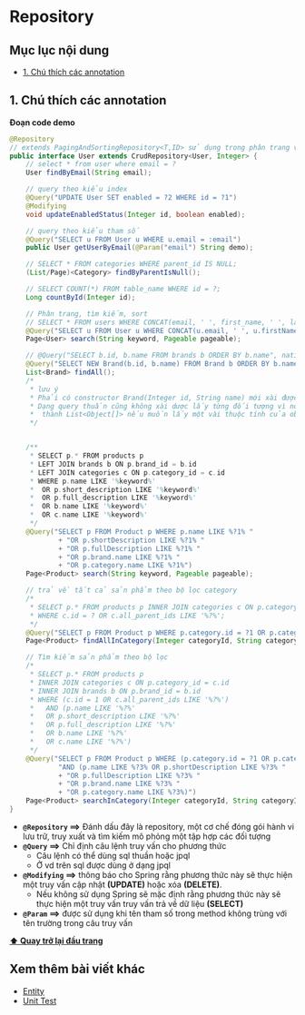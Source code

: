 # Repository

## Mục lục nội dung

- [1. Chú thích các annotation](#1-chú-thích-các-annotation)

## 1. Chú thích các annotation

**Đoạn code demo**

```java
@Repository
// extends PagingAndSortingRepository<T,ID> sử dụng trong phân trang và sắp xếp cột
public interface User extends CrudRepository<User, Integer> {
    // select * from user where email = ?
    User findByEmail(String email);

    // query theo kiểu index
    @Query("UPDATE User SET enabled = ?2 WHERE id = ?1")
    @Modifying
    void updateEnabledStatus(Integer id, boolean enabled);

    // query theo kiểu tham số
    @Query("SELECT u FROM User u WHERE u.email = :email")
    public User getUserByEmail(@Param("email") String demo);

    // SELECT * FROM categories WHERE parent_id IS NULL;
    (List/Page)<Category> findByParentIsNull();

    // SELECT COUNT(*) FROM table_name WHERE id = ?;
    Long countById(Integer id);

    // Phân trang, tìm kiếm, sort
    // SELECT * FROM users WHERE CONCAT(email, ' ', first_name, ' ', last_name) LIKE '%keyword%'
    @Query("SELECT u FROM User u WHERE CONCAT(u.email, ' ', u.firstName, ' ', u.lastName) LIKE %?1%")
    Page<User> search(String keyword, Pageable pageable);

    // @Query("SELECT b.id, b.name FROM brands b ORDER BY b.name", nativeQuery = true) mặc định nó asc
    @Query("SELECT NEW Brand(b.id, b.name) FROM Brand b ORDER BY b.name ASC")
    List<Brand> findAll();
    /*
     * lưu ý
     * Phải có constructor Brand(Integer id, String name) mới xài được NEW, nó giống new object
     * Dạng query thuần cũng không xài dược lấy từng đối tượng vì nó trả về list nếu muốn xài buộc phải thay
     *  thành List<Object[]> nếu muốn lấy một vài thuộc tính của object
     */


    /**
     * SELECT p.* FROM products p
     * LEFT JOIN brands b ON p.brand_id = b.id
     * LEFT JOIN categories c ON p.category_id = c.id
     * WHERE p.name LIKE '%keyword%'
     *  OR p.short_description LIKE '%keyword%'
     *  OR p.full_description LIKE '%keyword%'
     *  OR b.name LIKE '%keyword%'
     *  OR c.name LIKE '%keyword%'
     */
    @Query("SELECT p FROM Product p WHERE p.name LIKE %?1% "
            + "OR p.shortDescription LIKE %?1% "
            + "OR p.fullDescription LIKE %?1% "
            + "OR p.brand.name LIKE %?1% "
            + "OR p.category.name LIKE %?1%")
    Page<Product> search(String keyword, Pageable pageable);

    // trả về tất cả sản phẩm theo bộ lọc category
    /*
     * SELECT p.* FROM products p INNER JOIN categories c ON p.category_id = c.id 
     * WHERE c.id = ? OR c.all_parent_ids LIKE '%?%';
     */
    @Query("SELECT p FROM Product p WHERE p.category.id = ?1 OR p.category.allParentIDs LIKE %?2%")
    Page<Product> findAllInCategory(Integer categoryId, String categoryIdMatch, Pageable pageable);

    // Tìm kiếm sản phẩm theo bộ lọc
    /*
     * SELECT p.* FROM products p
     * INNER JOIN categories c ON p.category_id = c.id
     * INNER JOIN brands b ON p.brand_id = b.id
     * WHERE (c.id = 1 OR c.all_parent_ids LIKE '%?%')
     *   AND (p.name LIKE '%?%'
     *   OR p.short_description LIKE '%?%'
     *   OR p.full_description LIKE '%?%'
     *   OR b.name LIKE '%?%'
     *   OR c.name LIKE '%?%')
     */
    @Query("SELECT p FROM Product p WHERE (p.category.id = ?1 OR p.category.allParentIDs LIKE %?2%) " +
            "AND (p.name LIKE %?3% OR p.shortDescription LIKE %?3% "
            + "OR p.fullDescription LIKE %?3% "
            + "OR p.brand.name LIKE %?3% "
            + "OR p.category.name LIKE %?3%)")
    Page<Product> searchInCategory(Integer categoryId, String categoryIdMatch, String keyword, Pageable pageable);
}
```

- **`@Repository` ==>** Đánh dấu đây là repository, một cơ chế đóng gói hành vi lưu trữ, truy xuất và tìm kiếm mô phỏng một tập hợp các đối tượng
- **`@Query` ==>** Chỉ định câu lệnh truy vấn cho phương thức
  - Câu lệnh có thể dùng sql thuần hoặc jpql
  - Ở vd trên sql được dùng ở dạng jpql
- **`@Modifying` ==>** thông báo cho Spring rằng phương thức này sẽ thực hiện một truy vấn cập nhật **(UPDATE)** hoặc xóa **(DELETE)**.
  - Nếu không sử dụng Spring sẽ mặc định rằng phương thức này sẽ thực hiện một truy vấn truy vấn trả về dữ liệu **(SELECT)**
- **`@Param` ==>** được sử dụng khi tên tham số trong method không trùng với tên trường trong câu truy vấn

**[⬆ Quay trở lại đầu trang](#mục-lục-nội-dung)**

## Xem thêm bài viết khác

- [Entity](Day003.md)
- [Unit Test](Day005.md)
